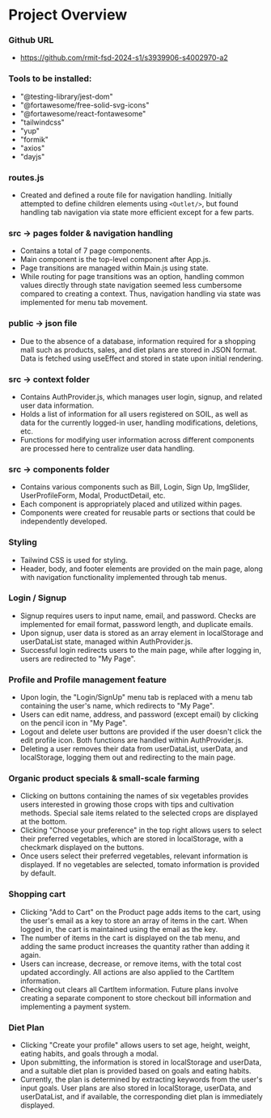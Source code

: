 # Project Overview

### Github URL

- https://github.com/rmit-fsd-2024-s1/s3939906-s4002970-a2

### Tools to be installed:

- "@testing-library/jest-dom"
- "@fortawesome/free-solid-svg-icons"
- "@fortawesome/react-fontawesome"
- "tailwindcss"
- "yup"
- "formik"
- "axios"
- "dayjs"

### routes.js

- Created and defined a route file for navigation handling. Initially attempted to define children elements using `<Outlet/>`, but found handling tab navigation via state more efficient except for a few parts.

### src → pages folder & navigation handling

- Contains a total of 7 page components.
- Main component is the top-level component after App.js.
- Page transitions are managed within Main.js using state.
- While routing for page transitions was an option, handling common values directly through state navigation seemed less cumbersome compared to creating a context. Thus, navigation handling via state was implemented for menu tab movement.

### public → json file

- Due to the absence of a database, information required for a shopping mall such as products, sales, and diet plans are stored in JSON format. Data is fetched using useEffect and stored in state upon initial rendering.

### src → context folder

- Contains AuthProvider.js, which manages user login, signup, and related user data information.
- Holds a list of information for all users registered on SOIL, as well as data for the currently logged-in user, handling modifications, deletions, etc.
- Functions for modifying user information across different components are processed here to centralize user data handling.

### src → components folder

- Contains various components such as Bill, Login, Sign Up, ImgSlider, UserProfileForm, Modal, ProductDetail, etc.
- Each component is appropriately placed and utilized within pages.
- Components were created for reusable parts or sections that could be independently developed.

### Styling

- Tailwind CSS is used for styling.
- Header, body, and footer elements are provided on the main page, along with navigation functionality implemented through tab menus.

### Login / Signup

- Signup requires users to input name, email, and password. Checks are implemented for email format, password length, and duplicate emails.
- Upon signup, user data is stored as an array element in localStorage and userDataList state, managed within AuthProvider.js.
- Successful login redirects users to the main page, while after logging in, users are redirected to "My Page".

### Profile and Profile management feature

- Upon login, the "Login/SignUp" menu tab is replaced with a menu tab containing the user's name, which redirects to "My Page".
- Users can edit name, address, and password (except email) by clicking on the pencil icon in "My Page".
- Logout and delete user buttons are provided if the user doesn't click the edit profile icon. Both functions are handled within AuthProvider.js.
- Deleting a user removes their data from userDataList, userData, and localStorage, logging them out and redirecting to the main page.

### Organic product specials & small-scale farming

- Clicking on buttons containing the names of six vegetables provides users interested in growing those crops with tips and cultivation methods. Special sale items related to the selected crops are displayed at the bottom.
- Clicking "Choose your preference" in the top right allows users to select their preferred vegetables, which are stored in localStorage, with a checkmark displayed on the buttons.
- Once users select their preferred vegetables, relevant information is displayed. If no vegetables are selected, tomato information is provided by default.

### Shopping cart

- Clicking "Add to Cart" on the Product page adds items to the cart, using the user's email as a key to store an array of items in the cart. When logged in, the cart is maintained using the email as the key.
- The number of items in the cart is displayed on the tab menu, and adding the same product increases the quantity rather than adding it again.
- Users can increase, decrease, or remove items, with the total cost updated accordingly. All actions are also applied to the CartItem information.
- Checking out clears all CartItem information. Future plans involve creating a separate component to store checkout bill information and implementing a payment system.

### Diet Plan

- Clicking "Create your profile" allows users to set age, height, weight, eating habits, and goals through a modal.
- Upon submitting, the information is stored in localStorage and userData, and a suitable diet plan is provided based on goals and eating habits.
- Currently, the plan is determined by extracting keywords from the user's input goals. User plans are also stored in localStorage, userData, and userDataList, and if available, the corresponding diet plan is immediately displayed.
